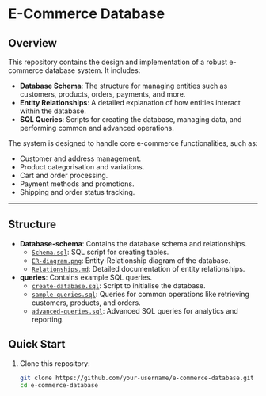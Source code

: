 # E-Commerce Database
## Overview
This repository contains the design and implementation of a robust e-commerce database system. It includes:
- **Database Schema**: The structure for managing entities such as customers, products, orders, payments, and more.
- **Entity Relationships**: A detailed explanation of how entities interact within the database.
- **SQL Queries**: Scripts for creating the database, managing data, and performing common and advanced operations.

The system is designed to handle core e-commerce functionalities, such as:
- Customer and address management.
- Product categorisation and variations.
- Cart and order processing.
- Payment methods and promotions.
- Shipping and order status tracking.

---

## Structure
- **Database-schema**: Contains the database schema and relationships.
  - [`Schema.sql`](https://github.com/asmaa-sherif/E-Commerce-Database/blob/main/Database%20Schema/schema.sql): SQL script for creating tables.
  - [`ER-diagram.png`](https://github.com/asmaa-sherif/E-Commerce-Database/blob/main/Database%20Schema/ERD.png): Entity-Relationship diagram of the database.
  - [`Relationships.md`](Database-schema/relationships.md): Detailed documentation of entity relationships.
- **queries**: Contains example SQL queries.
  - [`create-database.sql`](queries/create-database.sql): Script to initialise the database.
  - [`sample-queries.sql`](queries/sample-queries.sql): Queries for common operations like retrieving customers, products, and orders.
  - [`advanced-queries.sql`](queries/advanced-queries.sql): Advanced SQL queries for analytics and reporting.

## Quick Start
1. Clone this repository:
   ```bash
   git clone https://github.com/your-username/e-commerce-database.git
   cd e-commerce-database




